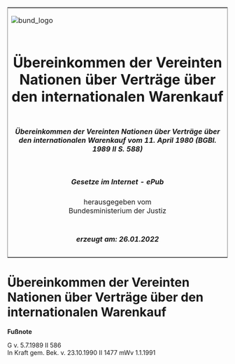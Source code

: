 <span id="DECKBLATT.html"></span>

<table border="0" frame="border" width="100%">

<tr valign="top">

<td align="left">

![bund\_logo](BfJ_2021_Web_de_de.gif)

</td>

<td align="right">

 

</td>

</tr>

<tr align="center" valign="middle">

<td colspan="2">

# Übereinkommen der Vereinten Nationen über Verträge über den internationalen Warenkauf

</td>

</tr>

<tr align="center" valign="middle">

<td colspan="2">

##### Übereinkommen der Vereinten Nationen über Verträge über den internationalen Warenkauf vom 11. April 1980 (BGBl. 1989 II S. 588)

</td>

</tr>

<tr align="center" valign="middle">

<td colspan="2">

  
  

##### Gesetze im Internet - ePub  
  
herausgegeben vom  
Bundesministerium der Justiz

</td>

</tr>

<tr align="center" valign="bottom">

<td colspan="2">

  
  

##### erzeugt am: 26.01.2022

</td>

</tr>

</table>

<span id="BJNR205880989.html"></span>

# Übereinkommen der Vereinten Nationen über Verträge über den internationalen Warenkauf

<div>

  
**Fußnote**

<div class="jnhtml">

<div>

<div class="jurAbsatz">

G v. 5.7.1989 II 586  
In Kraft gem. Bek. v. 23.10.1990 II 1477 mWv 1.1.1991

</div>

</div>

</div>

</div>
